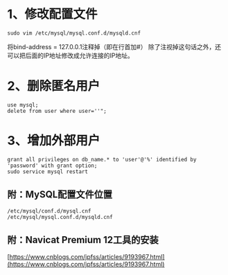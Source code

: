 ﻿---
date: 2020-01-22 11:34:18
tags:
    - 杂项
---

# 1、修改配置文件
```
sudo vim /etc/mysql/mysql.conf.d/mysqld.cnf
```
将bind-address = 127.0.0.1注释掉（即在行首加#）
除了注视掉这句话之外，还可以把后面的IP地址修改成允许连接的IP地址。


# 2、删除匿名用户
```
use mysql;
delete from user where user=''";
```

# 3、增加外部用户
```
grant all privileges on db_name.* to 'user'@'%' identified by 'password' with grant option;
sudo service mysql restart
```

## 附：MySQL配置文件位置
```
/etc/mysql/conf.d/mysql.cnf
/etc/mysql/mysql.conf.d/mysqld.cnf
```

## 附：Navicat Premium 12工具的安装
[https://www.cnblogs.com/jpfss/articles/9193967.html](https://www.cnblogs.com/jpfss/articles/9193967.html)
